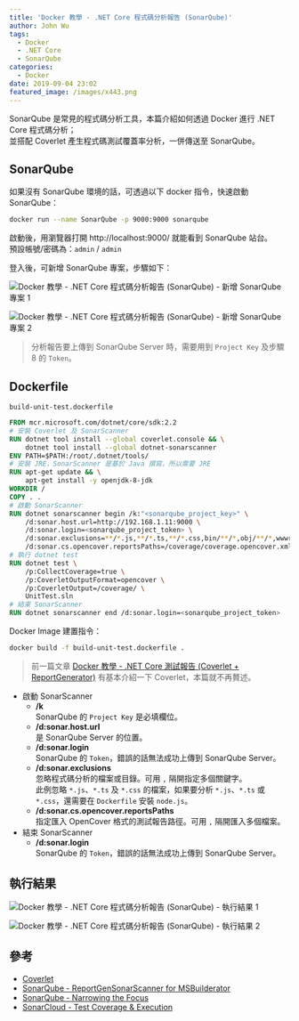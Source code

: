 ```yaml
---
title: 'Docker 教學 - .NET Core 程式碼分析報告 (SonarQube)'
author: John Wu
tags:
  - Docker
  - .NET Core
  - SonarQube
categories:
  - Docker
date: 2019-09-04 23:02
featured_image: /images/x443.png
---
```


SonarQube 是常見的程式碼分析工具，本篇介紹如何透過 Docker 進行 .NET Core 程式碼分析；  
並搭配 Coverlet 產生程式碼測試覆蓋率分析，一併傳送至 SonarQube。  

<!-- more -->

## SonarQube

如果沒有 SonarQube 環境的話，可透過以下 docker 指令，快速啟動 SonarQube：  

```sh
docker run --name SonarQube -p 9000:9000 sonarqube
```

啟動後，用瀏覽器打開 http://localhost:9000/ 就能看到 SonarQube 站台。  
預設帳號/密碼為：`admin` / `admin`  

登入後，可新增 SonarQube 專案，步驟如下：  

![Docker 教學 - .NET Core 程式碼分析報告 (SonarQube) - 新增 SonarQube 專案 1](/images/x441.png)  

![Docker 教學 - .NET Core 程式碼分析報告 (SonarQube) - 新增 SonarQube 專案 2](/images/x442.png)  

> 分析報告要上傳到 SonarQube Server 時，需要用到 `Project Key` 及步驟 8 的 `Token`。  

## Dockerfile

`build-unit-test.dockerfile`

```Dockerfile
FROM mcr.microsoft.com/dotnet/core/sdk:2.2
# 安裝 Coverlet 及 SonarScanner
RUN dotnet tool install --global coverlet.console && \
    dotnet tool install --global dotnet-sonarscanner
ENV PATH=$PATH:/root/.dotnet/tools/
# 安裝 JRE，SonarScanner 是基於 Java 撰寫，所以需要 JRE
RUN apt-get update && \
    apt-get install -y openjdk-8-jdk
WORKDIR /
COPY . .
# 啟動 SonarScanner
RUN dotnet sonarscanner begin /k:"<sonarqube_project_key>" \
    /d:sonar.host.url=http://192.168.1.11:9000 \
    /d:sonar.login=<sonarqube_project_token> \
    /d:sonar.exclusions=**/*.js,**/*.ts,**/*.css,bin/**/*,obj/**/*,wwwroot/**/*,ClientApp/**/* \
    /d:sonar.cs.opencover.reportsPaths=/coverage/coverage.opencover.xml
# 執行 dotnet test
RUN dotnet test \
    /p:CollectCoverage=true \
    /p:CoverletOutputFormat=opencover \
    /p:CoverletOutput=/coverage/ \
    UnitTest.sln
# 結束 SonarScanner
RUN dotnet sonarscanner end /d:sonar.login=<sonarqube_project_token>
```

Docker Image 建置指令：  

```sh
docker build -f build-unit-test.dockerfile .
```

> 前一篇文章 [Docker 教學 - .NET Core 測試報告 (Coverlet + ReportGenerator)](/article/docker-dotnet-coverage-report-generator.html) 有基本介紹一下 Coverlet，本篇就不再贅述。  

* 啟動 SonarScanner  
  * **/k**  
    SonarQube 的 `Project Key` 是必填欄位。  
  * **/d:sonar.host.url**  
    是 SonarQube Server 的位置。  
  * **/d:sonar.login**  
    SonarQube 的 `Token`，錯誤的話無法成功上傳到 SonarQube Server。  
  * **/d:sonar.exclusions**  
    忽略程式碼分析的檔案或目錄。可用 `,` 隔開指定多個關鍵字。  
    此例忽略 `*.js`、`*.ts` 及 `*.css` 的檔案，如果要分析 `*.js`、`*.ts` 或 `*.css`，還需要在 `Dockerfile` 安裝 `node.js`。  
  * **/d:sonar.cs.opencover.reportsPaths**  
    指定匯入 OpenCover 格式的測試報告路徑。可用 `,` 隔開匯入多個檔案。  
* 結束 SonarScanner  
  * **/d:sonar.login**  
    SonarQube 的 `Token`，錯誤的話無法成功上傳到 SonarQube Server。  

## 執行結果

![Docker 教學 - .NET Core 程式碼分析報告 (SonarQube) - 執行結果 1](/images/x443.png)  

![Docker 教學 - .NET Core 程式碼分析報告 (SonarQube) - 執行結果 2](/images/x444.png)  


## 參考

* [Coverlet](https://github.com/tonerdo/coverlet/)  
* [SonarQube - ReportGenSonarScanner for MSBuilderator](https://docs.sonarqube.org/latest/analysis/scan/sonarscanner-for-msbuild/)  
* [SonarQube - Narrowing the Focus](https://docs.sonarqube.org/latest/project-administration/narrowing-the-focus/)  
* [SonarCloud - Test Coverage & Execution](https://sonarcloud.io/documentation/analysis/coverage/)  
